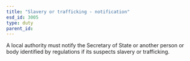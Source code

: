 ```yaml
---
title: "Slavery or trafficking - notification"
esd_id: 3005
type: duty
parent_id:  
---
```


A local authority must notify the Secretary of State or another person or body identified by regulations if its suspects slavery or trafficking.

